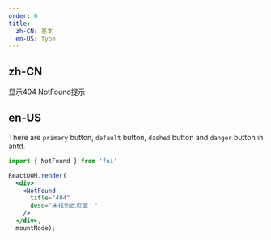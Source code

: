 ```yaml
---
order: 0
title:
  zh-CN: 基本
  en-US: Type
---
```


## zh-CN

显示404 NotFound提示

## en-US

There are `primary` button, `default` button, `dashed` button and `danger` button in antd.

````jsx
import { NotFound } from 'fui'

ReactDOM.render(
  <div>
    <NotFound
      title="404"
      desc="未找到此页面！"
    />
  </div>,
  mountNode);
````

